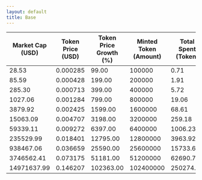```yaml
---
layout: default
title: Base
---
```

| Market Cap (USD) | Token Price (USD) | Token Price Growth (%) | Minted Token (Amount) | Total Spent (Token) | Author Revenue (USD) | Platform Mint Fee (USD) |
|------------------|-------------------|------------------------|-----------------------|--------------------|-------------------------|-------------------------|
| 28.53 | 0.000285 | 99.00 | 100000 | 0.71 | 0.64 | 0.06 |
| 85.59 | 0.000428 | 199.00 | 200000 | 1.91 | 1.71 | 0.17 |
| 285.30 | 0.000713 | 399.00 | 400000 | 5.72 | 5.14 | 0.51 |
| 1027.06 | 0.001284 | 799.00 | 800000 | 19.06 | 17.12 | 1.71 |
| 3879.92 | 0.002425 | 1599.00 | 1600000 | 68.61 | 61.62 | 6.16 |
| 15063.09 | 0.004707 | 3198.00 | 3200000 | 259.18 | 232.80 | 23.28 |
| 59339.11 | 0.009272 | 6397.00 | 6400000 | 1006.23 | 903.78 | 90.38 |
| 235529.99 | 0.018401 | 12795.00 | 12800000 | 3963.92 | 3560.35 | 356.03 |
| 938467.06 | 0.036659 | 25590.00 | 25600000 | 15733.69 | 14131.80 | 1413.18 |
| 3746562.41 | 0.073175 | 51181.00 | 51200000 | 62690.73 | 56308.02 | 5630.80 |
| 14971637.99 | 0.146207 | 102363.00 | 102400000 | 250274.90 | 224793.74 | 22479.37 |
